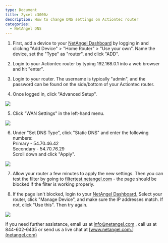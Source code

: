 ```yaml
---
type: Document
title: Zyxel c3000z
description: How to change DNS settings on Actiontec router
categories:
  - NetAngel DNS
---
```

1. First, add a device to your [NetAngel Dashboard](dashboard.netangel.com) by logging in and clicking "Add Device" > "Home Router" > "Use your own". Name the device, set the "Type" as "router", and click "ADD". 

2. Login to your Actiontec router by typing 192.168.0.1 into a web browser and hit "enter".

3. Login to your router. The username is typically "admin", and the password can be found on the side/bottom of your Actiontec router. 

4. Once logged in, click "Advanced Setup". 

![](/help/img/uploads/c3000z_advanced.png)

5. Click "WAN Settings" in the left-hand menu.

![](/help/img/uploads/c3000z_wan.png)

6. Under "Set DNS Type", click "Static DNS" and enter the following numbers:\
Primary - 54.70.46.42\
Secondary - 54.70.76.29\
Scroll down and click "Apply".

![](/help/img/uploads/c3000z_dns.png)

7. Allow your router a few minutes to apply the new settings. Then you can test the filter by going to [filtertest.netangel.com](filtertest.netangel.com) - the page should be blocked if the filter is working properly. 

8. If the page isn't blocked, login to your [NetAngel Dashboard.](dashboard.netangel.com) Select your router, click "Manage Device", and make sure the IP addresses match. If not, click "Use this". Then try again. 

![](/help/img/uploads/ip.png)

If you need further assistance, email us at info@netangel.com , call us at 844-602-6435 or send us a live chat at [www.netangel.com.](netangel.com)
